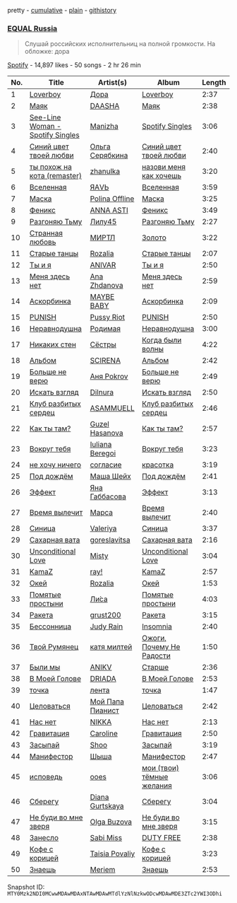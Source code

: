 pretty - [cumulative](/playlists/cumulative/37i9dQZF1DWWgdl6IRdIlO.md) - [plain](/playlists/plain/37i9dQZF1DWWgdl6IRdIlO) - [githistory](https://github.githistory.xyz/mackorone/spotify-playlist-archive/blob/main/playlists/plain/37i9dQZF1DWWgdl6IRdIlO)

### [EQUAL Russia](https://open.spotify.com/playlist/37i9dQZF1DWWgdl6IRdIlO)

> Слушай российских исполнительниц на полной громкости\. На обложке: дора

[Spotify](https://open.spotify.com/user/spotify) - 14,897 likes - 50 songs - 2 hr 26 min

| No. | Title | Artist(s) | Album | Length |
|---|---|---|---|---|
| 1 | [Loverboy](https://open.spotify.com/track/5L2qd1EBfNQJBW0FivYmXj) | [Дора](https://open.spotify.com/artist/2eiThpX5zH6LFmqP2HY1hL) | [Loverboy](https://open.spotify.com/album/4RYhipPJtMStS2RvU6iWML) | 2:37 |
| 2 | [Маяк](https://open.spotify.com/track/1jtQFSPSWF30S6iAU3YiB9) | [DAASHA](https://open.spotify.com/artist/4laOdFXD7P5gNDCSTX24Ag) | [Маяк](https://open.spotify.com/album/2ULYGpRVpKeHwE0oArJq5h) | 2:38 |
| 3 | [See\-Line Woman \- Spotify Singles](https://open.spotify.com/track/5QTZD7iE8OARObb9egyphr) | [Manizha](https://open.spotify.com/artist/1Y53ZUhXBydAzILo4Qa0s1) | [Spotify Singles](https://open.spotify.com/album/221ORmKMPS8LdMDs3xcSFk) | 3:06 |
| 4 | [Синий цвет твоей любви](https://open.spotify.com/track/0NkIX8nkhd3pbSRAuPb4Jm) | [Ольга Серябкина](https://open.spotify.com/artist/1Hd2ZcCOUCR5U1xDTbpDv8) | [Синий цвет твоей любви](https://open.spotify.com/album/42Nzq44LszLjjZ5kwePWpC) | 2:40 |
| 5 | [ты похож на кота \(remaster\)](https://open.spotify.com/track/4KmqPg8BC5pauAEV8vdbkn) | [zhanulka](https://open.spotify.com/artist/260kWe4y9lg7YFDsZBgsLv) | [назови меня как хочешь](https://open.spotify.com/album/1acRqt6qGxr5DZl8atmZ0q) | 3:20 |
| 6 | [Вселенная](https://open.spotify.com/track/51mEdO7weCEIzJiNzuKEqE) | [ЯАVЬ](https://open.spotify.com/artist/2cz4rcRmFSof5wbCjAoGyX) | [Вселенная](https://open.spotify.com/album/54VOudAusHANbLo3XXxgkq) | 3:59 |
| 7 | [Маска](https://open.spotify.com/track/3GgYugwZ5K8yl6JT4al8wm) | [Polina Offline](https://open.spotify.com/artist/64ci4G6rPEzTPAcPvb404t) | [Маска](https://open.spotify.com/album/6hAQzRHDeZOzYABfthOEaC) | 3:25 |
| 8 | [Феникс](https://open.spotify.com/track/5cFZNFr6cEYpUFn4N8BmZf) | [ANNA ASTI](https://open.spotify.com/artist/40YXr3tdSqFv0kfmgjj8vP) | [Феникс](https://open.spotify.com/album/0qzKhAQWhNIfzNcgGiYLMS) | 3:49 |
| 9 | [Разгоняю Тьму](https://open.spotify.com/track/055K7npwoseI4JreK4QmUz) | [Лилу45](https://open.spotify.com/artist/3S2ZPs0ccEwknZLPQDbGSw) | [Разгоняю Тьму](https://open.spotify.com/album/6jywLttIIxFudOqdYO72g2) | 2:27 |
| 10 | [Странная любовь](https://open.spotify.com/track/3XGQh64cPTtmxEauOMFIiX) | [МИРТЛ](https://open.spotify.com/artist/1gLBgIOGnsp0aeIUGYlH4m) | [Золото](https://open.spotify.com/album/6V9PIfJKSmNtlePQWrKsWO) | 3:22 |
| 11 | [Старые танцы](https://open.spotify.com/track/22LBIPdxyka9gHWkP2Mtgj) | [Rozalia](https://open.spotify.com/artist/5YRpAgLPVUfeXtoRMWkj7C) | [Старые танцы](https://open.spotify.com/album/3ngoypQTqqNa7JGJEqSjlA) | 2:07 |
| 12 | [Ты и я](https://open.spotify.com/track/0fInRqmrQDd2UDrG9bDckq) | [ANIVAR](https://open.spotify.com/artist/1pU40mNxB72IERMSbGwCBm) | [Ты и я](https://open.spotify.com/album/2USEWO51dxPEtjgSHIiOKi) | 2:50 |
| 13 | [Меня здесь нет](https://open.spotify.com/track/1bE32O6484ETeAU7EvNYMu) | [Ana Zhdanova](https://open.spotify.com/artist/7g0pNOr9kW5VPayHermOrS) | [Меня здесь нет](https://open.spotify.com/album/3wA4iH5X2koSed00Eqe801) | 2:59 |
| 14 | [Аскорбинка](https://open.spotify.com/track/3TpprxzjCl9wepoJfbpq39) | [MAYBE BABY](https://open.spotify.com/artist/2u3ZpvdeLOLg3mIvQg0jZh) | [Аскорбинка](https://open.spotify.com/album/6BeTwg5qWyL4W8dfs9NbW8) | 2:09 |
| 15 | [PUNISH](https://open.spotify.com/track/1fOYFkUgtbPG2oK2j6SRcK) | [Pussy Riot](https://open.spotify.com/artist/2hThsqaVEAWhWPBXnaOfB9) | [PUNISH](https://open.spotify.com/album/0Tndqp61XJ31Ht6o7IC5JN) | 2:50 |
| 16 | [Неравнодушна](https://open.spotify.com/track/0fFbx2DCZzrX9LI4uA4jGy) | [Родимая](https://open.spotify.com/artist/0JaaXyial0LiuBMa3ZM5mW) | [Неравнодушна](https://open.spotify.com/album/4v3baxI46qn48A4ftdWHPl) | 3:00 |
| 17 | [Никаких стен](https://open.spotify.com/track/26xjjtWGqIVR5AxZj1pb6S) | [Сёстры](https://open.spotify.com/artist/1anDkNxpUwY1IiJViMZZf6) | [Когда были волны](https://open.spotify.com/album/2S6dLBYwOhyepLH33Fv6VJ) | 4:22 |
| 18 | [Альбом](https://open.spotify.com/track/13swps7ZsQ1uEXqVN9Lklj) | [SCIRENA](https://open.spotify.com/artist/7l7B6CBUbV3SUp0dIiLKkA) | [Альбом](https://open.spotify.com/album/1XguMNl1CJlUdcEHl2rUtS) | 2:42 |
| 19 | [Больше не верю](https://open.spotify.com/track/76TDjXGyiUQJz5cU9yG39M) | [Аня Pokrov](https://open.spotify.com/artist/4oDeXiBBErQcEr3MuSJiVs) | [Больше не верю](https://open.spotify.com/album/1VP5u5tYmqcKzyiUxlqgoC) | 2:49 |
| 20 | [Искать взгляд](https://open.spotify.com/track/2KE6SpIok3WOVX2mWeo6yL) | [Dilnura](https://open.spotify.com/artist/1dhM8Fls7veXIVuc9pzRz8) | [Искать взгляд](https://open.spotify.com/album/2GqDhORo9CDbuH43XmGYJp) | 2:50 |
| 21 | [Клуб разбитых сердец](https://open.spotify.com/track/3Tl3CX3Y5fgWV0ghbyAlEo) | [ASAMMUELL](https://open.spotify.com/artist/6qZoE5NzuBqaGSEJmt7HrY) | [Клуб разбитых сердец](https://open.spotify.com/album/5oKliJh2mESE7TriFkAB1l) | 2:46 |
| 22 | [Как ты там?](https://open.spotify.com/track/3j1F9YODhqQmLB54dJyjbw) | [Guzel Hasanova](https://open.spotify.com/artist/6cqUwTVAct42Whfr3UXdin) | [Как ты там?](https://open.spotify.com/album/5Ii0HEsxyNZgPmuvFdwEOq) | 2:57 |
| 23 | [Вокруг тебя](https://open.spotify.com/track/746Okp3RpZY2brn6Ew4b25) | [Iuliana Beregoi](https://open.spotify.com/artist/6nNfOfgm69ASAI4UM8Xaym) | [Вокруг тебя](https://open.spotify.com/album/4E3bbYiw8JNurGTY3E7AuO) | 3:23 |
| 24 | [не хочу ничего](https://open.spotify.com/track/1KwBlUiDYB1c9px5RfWKPu) | [согласие](https://open.spotify.com/artist/5nz0dbzeHwXm9vy9OdXpa2) | [красотка](https://open.spotify.com/album/5e3l6mnS32TZ0djpJ9AOQq) | 3:19 |
| 25 | [Под дождём](https://open.spotify.com/track/0dzhldXcGRwZ0Pze3rHCEZ) | [Маша Шейх](https://open.spotify.com/artist/5U3FA2DfAyFEwneHeRJdFE) | [Под дождём](https://open.spotify.com/album/4BmJTiSxpyNu7guFQ5KcE9) | 2:41 |
| 26 | [Эффект](https://open.spotify.com/track/5cgIJLEwzYhHqhVt64AaT2) | [Яна Габбасова](https://open.spotify.com/artist/477OlcKBycXPOr437Tm0E2) | [Эффект](https://open.spotify.com/album/1DAAngLmCKiQodRjlxc7OQ) | 3:13 |
| 27 | [Время вылечит](https://open.spotify.com/track/6BLFySwMunuFHbfzQw2HLv) | [Марса](https://open.spotify.com/artist/5soG5WuV8BRVMrQbG7z4Yv) | [Время вылечит](https://open.spotify.com/album/4JMANz02ZvfBf19nBPODSG) | 2:40 |
| 28 | [Синица](https://open.spotify.com/track/0QzEErarZwZD4eu7mg1bwc) | [Valeriya](https://open.spotify.com/artist/3KYkCbCf8S3RDAtFoBT3qW) | [Синица](https://open.spotify.com/album/7lSeW4bvdYQxXZuiobPLYU) | 3:37 |
| 29 | [Сахарная вата](https://open.spotify.com/track/5goDrvUaBiOvUmUaHY5GId) | [goreslavitsa](https://open.spotify.com/artist/7JJwzYVVUslrVuhgNe25ns) | [Сахарная вата](https://open.spotify.com/album/5go25vdXFchwgu96VyOlET) | 2:16 |
| 30 | [Unconditional Love](https://open.spotify.com/track/6vuWKdgJb5hGP8aC7cGn49) | [Misty](https://open.spotify.com/artist/3PBf3Tp58qHL8ejAuHaOB7) | [Unconditional Love](https://open.spotify.com/album/1X9gNw1JuVNKQu8vRewA6L) | 3:04 |
| 31 | [KamaZ](https://open.spotify.com/track/2Zzk8S8zg6NtIhvkLQzQpr) | [ray!](https://open.spotify.com/artist/2Jf52uY8zUMsVMWeeMNnPg) | [KamaZ](https://open.spotify.com/album/3o6Ka7OeuUfkPPLmB7tRwG) | 2:57 |
| 32 | [Окей](https://open.spotify.com/track/4P9buVd42NE3akA88EUDQp) | [Rozalia](https://open.spotify.com/artist/5YRpAgLPVUfeXtoRMWkj7C) | [Окей](https://open.spotify.com/album/0nk9Id7tshsDW2wwTWWoUf) | 1:53 |
| 33 | [Помятые простыни](https://open.spotify.com/track/1f9b6ZADsI5jETQS0oI73m) | [Ли́са](https://open.spotify.com/artist/2Drb6zIXJwX1aFfLwaOVyI) | [Помятые простыни](https://open.spotify.com/album/6WUeyw83GHGSQkdFsXHPJN) | 4:03 |
| 34 | [Ракета](https://open.spotify.com/track/06QwOIL244QiHhUl2MTTYO) | [grust200](https://open.spotify.com/artist/1k5vnHUStfsCGwTmfydJyM) | [Ракета](https://open.spotify.com/album/0Z8drEvtKsZcXoTiJUoC4U) | 3:15 |
| 35 | [Бессонница](https://open.spotify.com/track/7EAJLEr0C2qbcBmLUNAqkt) | [Judy Rain](https://open.spotify.com/artist/0bS4QQUfToKeRTuo11VCSq) | [Insomnia](https://open.spotify.com/album/2D8pXxtytfFEQqLBAlehkt) | 2:40 |
| 36 | [Твой Румянец](https://open.spotify.com/track/62vHbyXQfVitEYeFkg2G3x) | [катя милтей](https://open.spotify.com/artist/7ghBdIc5Lj3pbAvTa0Xums) | [Ожоги, Почему Не Радости](https://open.spotify.com/album/4hqHZROKCAnWGBBIc8nNxV) | 1:50 |
| 37 | [Были мы](https://open.spotify.com/track/2UxXCABr0SN3iCbdYilB1I) | [ANIKV](https://open.spotify.com/artist/4uWhcZCwuPopf6JGvwsN2B) | [Старше](https://open.spotify.com/album/1fYMMkuHEa84EBTBULKHpI) | 2:36 |
| 38 | [В Моей Голове](https://open.spotify.com/track/6aVOvD7UYwZDTBfY7gwtzy) | [DRIADA](https://open.spotify.com/artist/0rxBFr01RSufjwA0AOyQAV) | [В Моей Голове](https://open.spotify.com/album/5WclBmrMGLnIDnhFscJKSg) | 2:53 |
| 39 | [точка](https://open.spotify.com/track/5fMJyr5VSMk8UrARFVF6JU) | [лента](https://open.spotify.com/artist/0d4OcyPR9SLNnYDqRwJ4xw) | [точка](https://open.spotify.com/album/7vdNdjCVwtL97kjZyk62se) | 1:47 |
| 40 | [Целоваться](https://open.spotify.com/track/5hjhOcm9CwNIefWIyyDVwR) | [Мой Папа Пианист](https://open.spotify.com/artist/4oIh8bBpnkATMl5KKkGFGS) | [Целоваться](https://open.spotify.com/album/4IW0gup5ocp9oRKw2NsWea) | 2:42 |
| 41 | [Нас нет](https://open.spotify.com/track/6W62eAqFOZetV5RnEjnu24) | [NIKKA](https://open.spotify.com/artist/6z1aHVxCdXaH04tVujQuuJ) | [Нас нет](https://open.spotify.com/album/27NU4sECgNHAyo3I7ryVst) | 2:13 |
| 42 | [Гравитация](https://open.spotify.com/track/0xXcyJ8eiVZYPmPUy3uLY1) | [Caroline](https://open.spotify.com/artist/6gyAUZxleWj1WbUcAEeJUx) | [Гравитация](https://open.spotify.com/album/1coLZxF42O9EovzVdQKK1Z) | 2:50 |
| 43 | [Засыпай](https://open.spotify.com/track/0baPvnekIcZHcFqWqUbjyz) | [Shoo](https://open.spotify.com/artist/2qpHWywENugrQQBmn8lq7T) | [Засыпай](https://open.spotify.com/album/1KflbFxeTlLR1Uc21cvjbz) | 3:19 |
| 44 | [Манифестор](https://open.spotify.com/track/34CXjv4Rr9h4DNGVpQoOxF) | [Шыша](https://open.spotify.com/artist/39bxB3QBKjOTuKKOy8Fv1u) | [Манифестор](https://open.spotify.com/album/7GTVjaJZAW0XKp3FvQ8V8L) | 2:47 |
| 45 | [исповедь](https://open.spotify.com/track/7DA3uEmjibeJOnPxEMNshL) | [ooes](https://open.spotify.com/artist/0aXi5kveuKNm6t5vGVeUBM) | [мои \(твои\) тёмные желания](https://open.spotify.com/album/4nIqE64E4RzPqiOerVdI01) | 3:06 |
| 46 | [Сберегу](https://open.spotify.com/track/6uQxxHffHEQyeMBvlFtaoA) | [Diana Gurtskaya](https://open.spotify.com/artist/50g9kiPARUpUOpGCYBYjcD) | [Сберегу](https://open.spotify.com/album/27roTMXz7CS2aoyJVuT0af) | 3:04 |
| 47 | [Не буди во мне зверя](https://open.spotify.com/track/5PsbmJUxxMGEheI7KCnQ2m) | [Olga Buzova](https://open.spotify.com/artist/6D0uq3URoqvg5EcTzEsNUa) | [Не буди во мне зверя](https://open.spotify.com/album/27d641yfb0D5f4sOmzePi8) | 3:15 |
| 48 | [Занесло](https://open.spotify.com/track/5plDxg8aNao5hNFLwskVNR) | [Sabi Miss](https://open.spotify.com/artist/5wC0YI0WGKnnJyN86L1SdT) | [DUTY FREE](https://open.spotify.com/album/4X73RMTEMJNqIy1A6erxyl) | 2:38 |
| 49 | [Кофе с корицей](https://open.spotify.com/track/3tmBj6xfHjhiV8dsHLakcQ) | [Taisia Povaliy](https://open.spotify.com/artist/27dCQviWOwbECzRe9o8xes) | [Кофе с корицей](https://open.spotify.com/album/2V97H6MtqDUsogGiF2czJU) | 3:23 |
| 50 | [Знаешь](https://open.spotify.com/track/2d863nfEJh9gWEINlmOrDq) | [Meriem](https://open.spotify.com/artist/09T5OzAFNygRddFIs93q29) | [Знаешь](https://open.spotify.com/album/64qGQVsTxduUUw5heV8EwB) | 2:53 |

Snapshot ID: `MTY0Mzk2NDI0MCwwMDAwMDAxNTAwMDAwMTdlYzNlNzkwODcwMDAwMDE3ZTc2YWI3ODhi`
